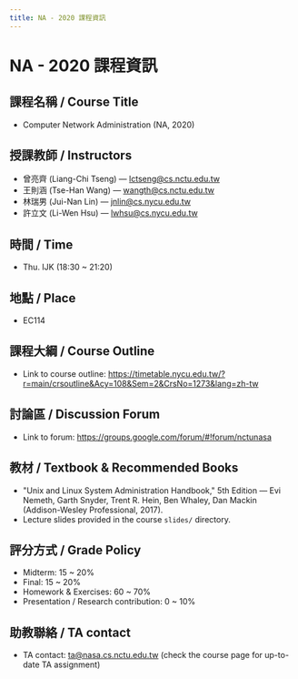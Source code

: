 ```yaml
---
title: NA - 2020 課程資訊
---
```


# NA - 2020 課程資訊

## 課程名稱 / Course Title
- Computer Network Administration (NA, 2020)

## 授課教師 / Instructors
- 曾亮齊 (Liang-Chi Tseng) — <lctseng@cs.nctu.edu.tw>
- 王則涵 (Tse-Han Wang) — <wangth@cs.nctu.edu.tw>
- 林瑞男 (Jui-Nan Lin) — <jnlin@cs.nycu.edu.tw>
- 許立文 (Li-Wen Hsu) — <lwhsu@cs.nycu.edu.tw>

## 時間 / Time
- Thu. IJK (18:30 ~ 21:20)

## 地點 / Place
- EC114

## 課程大綱 / Course Outline
- Link to course outline: https://timetable.nycu.edu.tw/?r=main/crsoutline&Acy=108&Sem=2&CrsNo=1273&lang=zh-tw

## 討論區 / Discussion Forum
- Link to forum: https://groups.google.com/forum/#!forum/nctunasa

## 教材 / Textbook & Recommended Books
- "Unix and Linux System Administration Handbook," 5th Edition — Evi Nemeth, Garth Snyder, Trent R. Hein, Ben Whaley, Dan Mackin (Addison-Wesley Professional, 2017).
- Lecture slides provided in the course `slides/` directory.

## 評分方式 / Grade Policy
- Midterm: 15 ~ 20%
- Final: 15 ~ 20%
- Homework & Exercises: 60 ~ 70%
- Presentation / Research contribution: 0 ~ 10%

## 助教聯絡 / TA contact
- TA contact: ta@nasa.cs.nctu.edu.tw (check the course page for up-to-date TA assignment)
